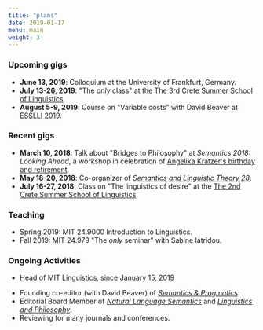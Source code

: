 ```yaml
---
title: "plans"
date: 2019-01-17
menu: main
weight: 3
---
```


### Upcoming gigs ###

* **June 13, 2019**: Colloquium at the University of Frankfurt, Germany.
* **July 13-26, 2019**: "The *only* class" at the [The 3rd Crete Summer School of Linguistics](http://www.phl.uoc.gr/cssl19/index.php).
* **August 5-9, 2019**: Course on "Variable costs" with David Beaver at [ESSLLI 2019](https://esslli2019.folli.info).

### Recent gigs ###

* **March 10, 2018**: Talk about "Bridges to Philosophy" at *Semantics 2018: Looking Ahead*, a workshop in celebration of [Angelika Kratzer's birthday and retirement](https://scholarworks.umass.edu/ak_festsite/).
* **May 18-20, 2018**: Co-organizer of [*Semantics and Linguistic Theory 28*](http://web.mit.edu/linguistics/SALT28/index.html).
* **July 16-27, 2018**: Class on "The linguistics of desire" at the [The 2nd Crete Summer School of Linguistics](http://www.phl.uoc.gr/confs/cssl18/index.php).

### Teaching

* Spring 2019: MIT 24.9000 Introduction to Linguistics.
* Fall 2019: MIT 24.979 "The *only* seminar" with Sabine Iatridou.

### Ongoing Activities

- Head of MIT Linguistics, since January 15, 2019
* Founding co-editor (with David Beaver) of [*Semantics & Pragmatics*](http://semprag.org).
* Editorial Board Member of [*Natural Language Semantics*](http://www.springer.com/education+%26+language/linguistics/journal/11050) and [*Linguistics and Philosophy*](http://www.springer.com/education+%26+language/linguistics/journal/10988).
* Reviewing for many journals and conferences.
